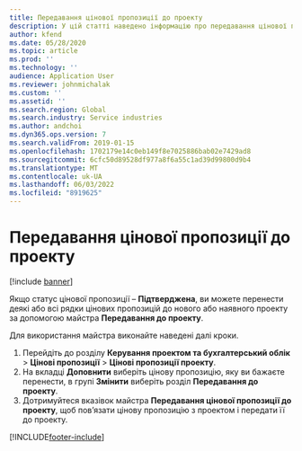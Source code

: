 ```yaml
---
title: Передавання цінової пропозиції до проекту
description: У цій статті наведено інформацію про передавання цінової пропозиції до нового або наявного проекту.
author: kfend
ms.date: 05/28/2020
ms.topic: article
ms.prod: ''
ms.technology: ''
audience: Application User
ms.reviewer: johnmichalak
ms.custom: ''
ms.assetid: ''
ms.search.region: Global
ms.search.industry: Service industries
ms.author: andchoi
ms.dyn365.ops.version: 7
ms.search.validFrom: 2019-01-15
ms.openlocfilehash: 1702179e14c0eb149f8e7025886bab02e7429ad8
ms.sourcegitcommit: 6cfc50d89528df977a8f6a55c1ad39d99800d9b4
ms.translationtype: MT
ms.contentlocale: uk-UA
ms.lasthandoff: 06/03/2022
ms.locfileid: "8919625"
---
```

# <a name="transfer-a-quotation-to-a-project"></a>Передавання цінової пропозиції до проекту

[!include [banner](../includes/banner.md)]

Якщо статус цінової пропозиції – **Підтверджена**, ви можете перенести деякі або всі рядки цінових пропозицій до нового або наявного проекту за допомогою майстра **Передавання до проекту**. 

Для використання майстра виконайте наведені далі кроки.

1. Перейдіть до розділу **Керування проектом та бухгалтерський облік** > **Цінові пропозиції** > **Цінові пропозиції проекту**.
2. На вкладці **Доповнити** виберіть цінову пропозицію, яку ви бажаєте перенести, в групі **Змінити** виберіть розділ **Передавання до проекту**.
3. Дотримуйтеся вказівок майстра **Передавання цінової пропозиції до проекту**, щоб пов’язати цінову пропозицію з проектом і передати її до проекту.


[!INCLUDE[footer-include](../includes/footer-banner.md)]